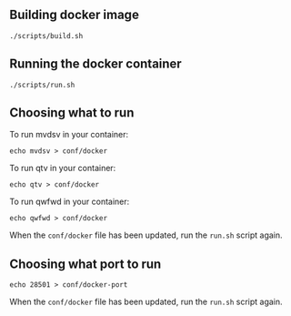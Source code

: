 ## Building docker image

```
./scripts/build.sh
```

## Running the docker container

```
./scripts/run.sh
```

## Choosing what to run

To run mvdsv in your container:

```
echo mvdsv > conf/docker
```

To run qtv in your container:

```
echo qtv > conf/docker
```

To run qwfwd in your container:

```
echo qwfwd > conf/docker
```

When the `conf/docker` file has been updated, run the `run.sh` script again.

## Choosing what port to run

```
echo 28501 > conf/docker-port
```

When the `conf/docker` file has been updated, run the `run.sh` script again.
